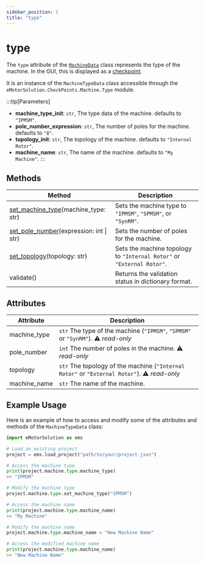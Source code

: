 ```yaml
---
sidebar_position: 1
title: "type"
---
```

# type
The `type` attribute of the [`MachineData`](/docs/api/Machine/) class represents the type of the machine. In the GUI, this is displayed as a [checkpoint](/docs/docs/Machine/Type).

It is an instance of the `MachineTypeData` class accessible through the `eMotorSolution.CheckPoints.Machine.Type` module.

:::tip[Parameters]
- **machine_type_init**: `str`, The type data of the machine. defaults to `"IPMSM"`.
- **pole_number_expression**: `str`, The number of poles for the machine. defaults to `"8"`.
- **topology_init**: `str`, The topology of the machine. defaults to `"Internal Rotor"`.
- **machine_name**: `str`, The name of the machine. defaults to `"My Machine"`.
:::


## Methods
| Method | Description |
|--------|-------------|
| [set_machine_type](/docs/api/Machine/type/set_machine_type)(machine_type: str) | Sets the machine type to `"IPMSM"`, `"SPMSM"`, or `"SynRM"`. |
| [set_pole_number](/docs/api/Machine/type/set_pole_number)(expression: int \| str) | Sets the number of poles for the machine. |
| [set_topology](/docs/api/Machine/type/set_topology)(topology: str) | Sets the machine topology to `"Internal Rotor"` or `"External Rotor"`. |
| validate() | Returns the validation status in dictionary format. |

## Attributes
| Attribute | Description |
|-----------|-------------|
| machine_type | `str` The type of the machine (`"IPMSM"`, `"SPMSM"` or `"SynRM"`). :warning: *read-only* |
| pole_number | `int` The number of poles in the machine. :warning: *read-only* |
| topology | `str` The topology of the machine (`"Internal Rotor"` or `"External Rotor"`). :warning: *read-only* |
| machine_name | `str` The name of the machine. |

## Example Usage
Here is an example of how to access and modify some of the attributes and methods of the `MachineTypeData` class:

```python
import eMotorSolution as ems

# Load an existing project
project = ems.load_project("path/to/your/project.json")

# Access the machine type
print(project.machine.type.machine_type)
>> "IPMSM"

# Modify the machine type
project.machine.type.set_machine_type("SPMSM")

# Access the machine name
print(project.machine.type.machine_name)
>> "My Machine"

# Modify the machine name
project.machine.type.machine_name = "New Machine Name"

# Access the modified machine name
print(project.machine.type.machine_name)
>> "New Machine Name"
```